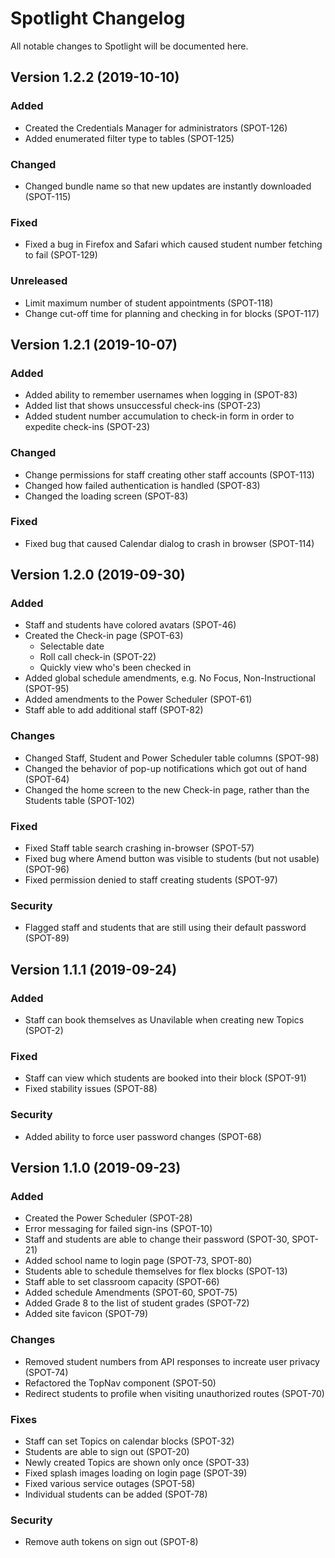 # Spotlight Changelog
All notable changes to Spotlight will be documented here.

## Version 1.2.2 (2019-10-10)

### Added
 - Created the Credentials Manager for administrators (SPOT-126)
 - Added enumerated filter type to tables (SPOT-125)

### Changed
 - Changed bundle name so that new updates are instantly downloaded (SPOT-115)

### Fixed
 - Fixed a bug in Firefox and Safari which caused student number fetching to fail (SPOT-129)

### Unreleased
 - Limit maximum number of student appointments (SPOT-118)
 - Change cut-off time for planning and checking in for blocks (SPOT-117)

## Version 1.2.1 (2019-10-07)

### Added
 - Added ability to remember usernames when logging in (SPOT-83)
 - Added list that shows unsuccessful check-ins (SPOT-23)
 - Added student number accumulation to check-in form in order to expedite check-ins (SPOT-23)

### Changed
 - Change permissions for staff creating other staff accounts (SPOT-113)
 - Changed how failed authentication is handled (SPOT-83)
 - Changed the loading screen (SPOT-83)

### Fixed
 - Fixed bug that caused Calendar dialog to crash in browser (SPOT-114)

## Version 1.2.0 (2019-09-30)

### Added
 - Staff and students have colored avatars (SPOT-46)
 - Created the Check-in page (SPOT-63)
    - Selectable date
    - Roll call check-in (SPOT-22)
    - Quickly view who's been checked in
 - Added global schedule amendments, e.g. No Focus, Non-Instructional (SPOT-95)
 - Added amendments to the Power Scheduler (SPOT-61)
 - Staff able to add additional staff (SPOT-82)

### Changes
 - Changed Staff, Student and Power Scheduler table columns (SPOT-98)
 - Changed the behavior of pop-up notifications which got out of hand (SPOT-64)
 - Changed the home screen to the new Check-in page, rather than the Students table (SPOT-102)

### Fixed
 - Fixed Staff table search crashing in-browser (SPOT-57)
 - Fixed bug where Amend button was visible to students (but not usable) (SPOT-96)
 - Fixed permission denied to staff creating students (SPOT-97)

### Security
 - Flagged staff and students that are still using their default password (SPOT-89)

## Version 1.1.1 (2019-09-24)

### Added
 - Staff can book themselves as Unavilable when creating new Topics (SPOT-2)

### Fixed
 - Staff can view which students are booked into their block (SPOT-91)
 - Fixed stability issues (SPOT-88)

### Security
 - Added ability to force user password changes (SPOT-68)

## Version 1.1.0 (2019-09-23)

### Added
 - Created the Power Scheduler (SPOT-28)
 - Error messaging for failed sign-ins (SPOT-10)
 - Staff and students are able to change their password (SPOT-30, SPOT-21)
 - Added school name to login page (SPOT-73, SPOT-80)
 - Students able to schedule themselves for flex blocks (SPOT-13)
 - Staff able to set classroom capacity (SPOT-66)
 - Added schedule Amendments (SPOT-60, SPOT-75)
 - Added Grade 8 to the list of student grades (SPOT-72)
 - Added site favicon (SPOT-79)

### Changes
 - Removed student numbers from API responses to increate user privacy (SPOT-74)
 - Refactored the TopNav component (SPOT-50)
 - Redirect students to profile when visiting unauthorized routes (SPOT-70)

### Fixes
 - Staff can set Topics on calendar blocks (SPOT-32)
 - Students are able to sign out (SPOT-20)
 - Newly created Topics are shown only once (SPOT-33)
 - Fixed splash images loading on login page (SPOT-39)
 - Fixed various service outages (SPOT-58)
 - Individual students can be added (SPOT-78)

### Security
 - Remove auth tokens on sign out (SPOT-8)
